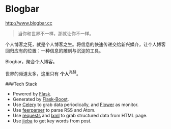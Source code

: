 Blogbar
=======

http://www.blogbar.cc

> 当你和世界不一样，那就让你不一样。

个人博客之死，就是个人博客之生。将信息的快速传递交给新兴媒介，让个人博客回归应有的位置：一种信息的雕刻与沉淀的工具。

Blogbar，聚合个人博客。

世界的频道太多，这里只有 **个人**<sup>兆赫</sup>。

###Tech Stack

* Powered by [Flask](http://flask.pocoo.org/).
* Generated by [Flask-Boost](https://github.com/hustlzp/Flask-Boost).
* Use [Celery](http://celery.readthedocs.org/) to grab data periodically, and [Flower](http://flower.readthedocs.org/en/latest/) as monitor.
* Use [feerparser](http://pythonhosted.org/feedparser/) to parse RSS and Atom.
* Use [requests](http://docs.python-requests.org/en/latest/) and [lxml](http://lxml.de/) to grab structured data from HTML page.
* Use [jieba](https://github.com/fxsjy/jieba) to get key words from post.
